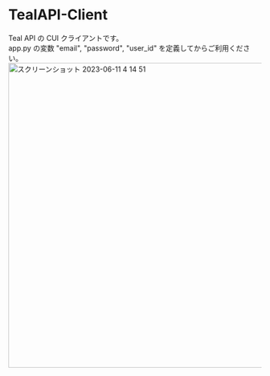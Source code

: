 # TealAPI-Client
Teal API の CUI クライアントです。  
app.py の変数 "email", "password", "user_id" を定義してからご利用ください。
<br>
<img width="607" alt="スクリーンショット 2023-06-11 4 14 51" src="https://github.com/gamma-410/TealAPI-Client/assets/88177671/e1a87f68-6fe6-4ff4-9a34-e6f0402f66e0">

